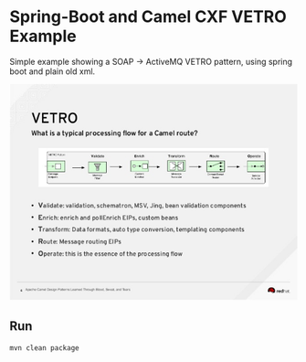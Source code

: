 # Spring-Boot and Camel CXF VETRO Example

Simple example showing a SOAP -> ActiveMQ VETRO pattern, using spring boot and plain old xml.

![VETRO](./img/camel-design-patterns-vetro.jpg "VETRO Slide")


## Run

```text
mvn clean package
```